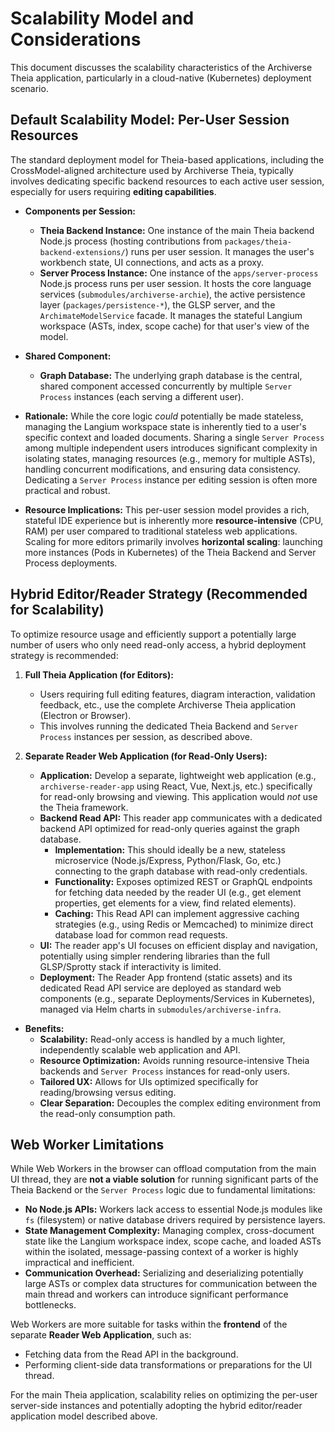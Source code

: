 # Scalability Model and Considerations

This document discusses the scalability characteristics of the Archiverse Theia application, particularly in a cloud-native (Kubernetes) deployment scenario.

## Default Scalability Model: Per-User Session Resources

The standard deployment model for Theia-based applications, including the CrossModel-aligned architecture used by Archiverse Theia, typically involves dedicating specific backend resources to each active user session, especially for users requiring **editing capabilities**.

*   **Components per Session:**
    *   **Theia Backend Instance:** One instance of the main Theia backend Node.js process (hosting contributions from `packages/theia-backend-extensions/`) runs per user session. It manages the user's workbench state, UI connections, and acts as a proxy.
    *   **Server Process Instance:** One instance of the `apps/server-process` Node.js process runs per user session. It hosts the core language services (`submodules/archiverse-archie`), the active persistence layer (`packages/persistence-*`), the GLSP server, and the `ArchimateModelService` facade. It manages the stateful Langium workspace (ASTs, index, scope cache) for that user's view of the model.

*   **Shared Component:**
    *   **Graph Database:** The underlying graph database is the central, shared component accessed concurrently by multiple `Server Process` instances (each serving a different user).

*   **Rationale:** While the core logic *could* potentially be made stateless, managing the Langium workspace state is inherently tied to a user's specific context and loaded documents. Sharing a single `Server Process` among multiple independent users introduces significant complexity in isolating states, managing resources (e.g., memory for multiple ASTs), handling concurrent modifications, and ensuring data consistency. Dedicating a `Server Process` instance per editing session is often more practical and robust.

*   **Resource Implications:** This per-user session model provides a rich, stateful IDE experience but is inherently more **resource-intensive** (CPU, RAM) per user compared to traditional stateless web applications. Scaling for more editors primarily involves **horizontal scaling**: launching more instances (Pods in Kubernetes) of the Theia Backend and Server Process deployments.

## Hybrid Editor/Reader Strategy (Recommended for Scalability)

To optimize resource usage and efficiently support a potentially large number of users who only need read-only access, a hybrid deployment strategy is recommended:

1.  **Full Theia Application (for Editors):**
    *   Users requiring full editing features, diagram interaction, validation feedback, etc., use the complete Archiverse Theia application (Electron or Browser).
    *   This involves running the dedicated Theia Backend and `Server Process` instances per session, as described above.

2.  **Separate Reader Web Application (for Read-Only Users):**
    *   **Application:** Develop a separate, lightweight web application (e.g., `archiverse-reader-app` using React, Vue, Next.js, etc.) specifically for read-only browsing and viewing. This application would *not* use the Theia framework.
    *   **Backend Read API:** This reader app communicates with a dedicated backend API optimized for read-only queries against the graph database.
        *   **Implementation:** This should ideally be a new, stateless microservice (Node.js/Express, Python/Flask, Go, etc.) connecting to the graph database with read-only credentials.
        *   **Functionality:** Exposes optimized REST or GraphQL endpoints for fetching data needed by the reader UI (e.g., get element properties, get elements for a view, find related elements).
        *   **Caching:** This Read API can implement aggressive caching strategies (e.g., using Redis or Memcached) to minimize direct database load for common read requests.
    *   **UI:** The reader app's UI focuses on efficient display and navigation, potentially using simpler rendering libraries than the full GLSP/Sprotty stack if interactivity is limited.
    *   **Deployment:** The Reader App frontend (static assets) and its dedicated Read API service are deployed as standard web components (e.g., separate Deployments/Services in Kubernetes), managed via Helm charts in `submodules/archiverse-infra`.

*   **Benefits:**
    *   **Scalability:** Read-only access is handled by a much lighter, independently scalable web application and API.
    *   **Resource Optimization:** Avoids running resource-intensive Theia backends and `Server Process` instances for read-only users.
    *   **Tailored UX:** Allows for UIs optimized specifically for reading/browsing versus editing.
    *   **Clear Separation:** Decouples the complex editing environment from the read-only consumption path.

## Web Worker Limitations

While Web Workers in the browser can offload computation from the main UI thread, they are **not a viable solution** for running significant parts of the Theia Backend or the `Server Process` logic due to fundamental limitations:

*   **No Node.js APIs:** Workers lack access to essential Node.js modules like `fs` (filesystem) or native database drivers required by persistence layers.
*   **State Management Complexity:** Managing complex, cross-document state like the Langium workspace index, scope cache, and loaded ASTs within the isolated, message-passing context of a worker is highly impractical and inefficient.
*   **Communication Overhead:** Serializing and deserializing potentially large ASTs or complex data structures for communication between the main thread and workers can introduce significant performance bottlenecks.

Web Workers are more suitable for tasks within the **frontend** of the separate **Reader Web Application**, such as:

*   Fetching data from the Read API in the background.
*   Performing client-side data transformations or preparations for the UI thread.

For the main Theia application, scalability relies on optimizing the per-user server-side instances and potentially adopting the hybrid editor/reader application model described above.
